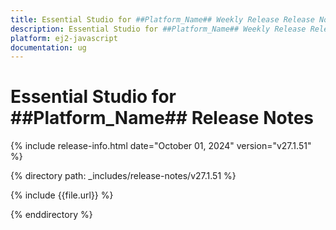 ```yaml
---
title: Essential Studio for ##Platform_Name## Weekly Release Release Notes  
description: Essential Studio for ##Platform_Name## Weekly Release Release Notes  
platform: ej2-javascript
documentation: ug
---
```


# Essential Studio for ##Platform_Name##  Release Notes  

{% include release-info.html date="October 01, 2024"  version="v27.1.51" %}

{% directory path: _includes/release-notes/v27.1.51 %}

{% include {{file.url}} %}

{% enddirectory %}